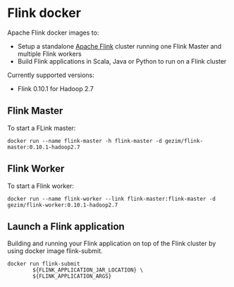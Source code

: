 # Flink docker

Apache Flink docker images to:
* Setup a standalone [Apache Flink](http://flink.apache.org/) cluster running one Flink Master and multiple Flink workers
* Build Flink applications in Scala, Java or Python to run on a Flink cluster

Currently supported versions:
* Flink 0.10.1 for Hadoop 2.7

## Flink Master
To start a FLink master:

    docker run --name flink-master -h flink-master -d gezim/flink-master:0.10.1-hadoop2.7

## Flink Worker
To start a Flink worker:

    docker run --name flink-worker --link flink-master:flink-master -d gezim/flink-worker:0.10.1-hadoop2.7

## Launch a Flink application
Building and running your Flink application on top of the Flink cluster by using docker image flink-submit.

    docker run flink-submit
  			${FLINK_APPLICATION_JAR_LOCATION} \
  			${FLINK_APPLICATION_ARGS}
